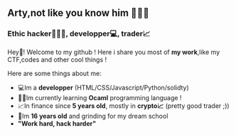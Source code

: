 ## **Arty**,not like you know him 👨🏻‍💻
### Ethic hacker👨🏻‍💻, developper💻, trader📈


Hey👋! Welcome to my github ! Here i share you most of **my work**,like my CTF,codes and other cool things !

Here are some things about me:

- 💻Im a **developper** (HTML/CSS/Javascript/Python/solidty)
- 👨‍🎓Im currently learning **Ocaml** programming language !
- 📈In finance since **5 years old**, mostly in **crypto📈** (pretty good trader ;))
- 🚀Im **16 years old** and grinding for my dream school
- **"Work hard, hack harder"**

